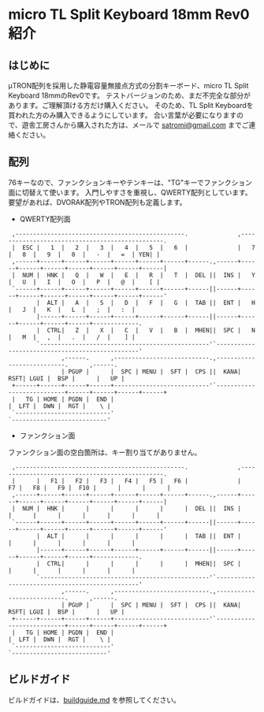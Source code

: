 # micro TL Split Keyboard 18mm Rev0紹介

## はじめに
μTRON配列を採用した静電容量無接点方式の分割キーボード、micro TL Split Keyboard 18mmのRev0です。
テストバージョンのため、まだ不完全な部分があります。ご理解頂ける方だけ購入ください。
そのため、TL Split Keyboardを買われた方のみ購入できるようにしています。
合い言葉が必要になりますので、遊舎工房さんから購入された方は、メールで satromi@gmail.com までご連絡ください。

## 配列
76キーなので、ファンクションキーやテンキーは、"TG"キーでファンクション面に切替えて使います。
入門しやすさを重視し、QWERTY配列としています。要望があれば、DVORAK配列やTRON配列も定義します。
- QWERTY配列面

~~~
 ,------------------------------------------------.              ,------------------------------------------------.
 |  ESC |   1  |   2  |   3  |   4  |   5  |   6  |              |   7  |   8  |   9  |   0  |   -  |   =  | YEN| |
 ,------+------+------+------+------+------+------+------.,------+------+------+------+------+------+------+------|
 |  NUM |  HNK |   Q  |   W  |   E  |   R  |   T  |  DEL ||  INS |   Y  |   U  |   I  |   O  |   P  |   @  |    [ |
 `------+------+------+------+------+------+------+------||------+------+------+------+------+------+------+------'
        |  ALT |   A  |   S  |   D  |   F  |   G  |  TAB ||  ENT |   H  |   J  |   K  |   L  |   ;  |   :  |
        |------+------+------+------+------+------+------||------+------+------+------+------+-------------.
        |  CTRL|   Z  |   X  |   C  |   V  |   B  |  MHEN||  SPC |   N  |   M  |   ,  |   .  |   /  |    ] |
        `------------------------------------------------'`------------------------------------------------'
               ,------.      ,---------------------------.,---------------------------.      ,------.
               | PGUP |      |  SPC | MENU |  SFT |  CPS ||  KANA|  RSFT| LGUI |  BSP |      |   UP |
 +------+------+------+------+---------------------------'`---------------------------+------+------+------+------+
 |   TG | HOME | PGDN |  END |                                                        |  LFT |  DWN |  RGT |    \ |
 `---------------------------'                                                        `---------------------------'
~~~

- ファンクション面

ファンクション面の空白箇所は、キー割り当てがありません。

~~~
 ,------------------------------------------------.              ,------------------------------------------------.
 |      |   F1 |   F2 |   F3 |   F4 |   F5 |   F6 |              |   F7 |   F8 |   F9 |  F10 |      |      |      |
 ,------+------+------+------+------+------+------+------.,------+------+------+------+------+------+------+------|
 |  NUM |  HNK |      |      |      |      |      |  DEL ||  INS |      |      |      |      |      |      |      |
 `------+------+------+------+------+------+------+------||------+------+------+------+------+------+------+------'
        |  ALT |      |      |      |      |      |  TAB ||  ENT |      |      |      |      |      |      |
        |------+------+------+------+------+------+------||------+------+------+------+------+-------------.
        |  CTRL|      |      |      |      |      |  MHEN||  SPC |      |      |      |      |      |      |
        `------------------------------------------------'`------------------------------------------------'
               ,------.      ,---------------------------.,---------------------------.      ,------.
               | PGUP |      |  SPC | MENU |  SFT |  CPS ||  KANA|  RSFT| LGUI |  BSP |      |   UP |
 +------+------+------+------+---------------------------'`---------------------------+------+------+------+------+
 |   TG | HOME | PGDN |  END |                                                        |  LFT |  DWN |  RGT |    \ |
 `---------------------------'                                                        `---------------------------'
~~~

## ビルドガイド
ビルドガイドは、[buildguide.md](https://github.com/satromi/microtlk18_rev0/blob/master/buildguide.md) を参照してください。
